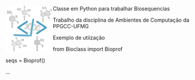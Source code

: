 <img src="dados/logo.png" alt="Bioclass" width="128" style="float:left"/>
Classe em Python para trabalhar Biosequencias

Trabalho da disciplina de Ambientes de Computação da PPGCC-UFMG

Exemplo de utiização

from Bioclass import Bioprof

seqs = Bioprof()

...
